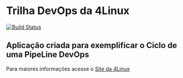 # Trilha DevOps da 4Linux

<!-- Altere a Flag abaixo com sua URL do Travis -->
[![Build Status](https://travis-ci.com/gugitia/DevOpsLab-HelloWorld.svg?branch=master)](https://travis-ci.com/gugitia/DevOpsLab-HelloWorld)

## Aplicação criada para exemplificar o Ciclo de uma PipeLine DevOps


Para maiores informações acesse o [Site da 4Linux](https://www.4linux.com.br/cursos/devops)
